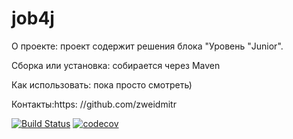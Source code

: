 # job4j
О проекте:
проект содержит решения блока "Уровень "Junior".

Сборка или установка:
собирается через Maven

Как использовать: пока просто смотреть)

Контакты:https:
//github.com/zweidmitr


[![Build Status](https://app.travis-ci.com/zweidmitr/job4j_design.svg?branch=master)](https://app.travis-ci.com/zweidmitr/job4j_design)
[![codecov](https://codecov.io/gh/zweidmitr/job4j_elementary/branch/master/graph/badge.svg?token=F4MQHDAD8G)](https://codecov.io/gh/zweidmitr/job4j_elementary)